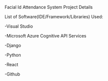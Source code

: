 Facial Id Attendance System Project Details


List of Software(IDE/Framework/Libraries) Used:


-Visual Studio 


-Microsoft Azure Cognitive API Services


-Django


-Python


-React


-Github
